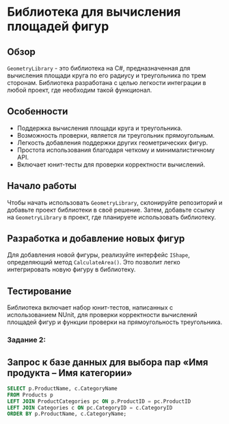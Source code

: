 # Библиотека для вычисления площадей фигур

## Обзор

`GeometryLibrary` - это библиотека на C#, предназначенная для вычисления площади круга по его радиусу и треугольника по трем сторонам. Библиотека разработана с целью легкости интеграции в любой проект, где необходим такой функционал.

## Особенности

- Поддержка вычисления площади круга и треугольника.
- Возможность проверки, является ли треугольник прямоугольным.
- Легкость добавления поддержки других геометрических фигур.
- Простота использования благодаря четкому и минималистичному API.
- Включает юнит-тесты для проверки корректности вычислений.

## Начало работы

Чтобы начать использовать `GeometryLibrary`, склонируйте репозиторий и добавьте проект библиотеки в своё решение. Затем, добавьте ссылку на `GeometryLibrary` в проект, где планируете использовать библиотеку.


## Разработка и добавление новых фигур

Для добавления новой фигуры, реализуйте интерфейс `IShape`, определяющий метод `CalculateArea()`. Это позволит легко интегрировать новую фигуру в библиотеку.

## Тестирование

Библиотека включает набор юнит-тестов, написанных с использованием NUnit, для проверки корректности вычислений площадей фигур и функции проверки на прямоугольность треугольника. 

### Задание 2:
## Запрос к базе данных для выбора пар «Имя продукта – Имя категории»

```sql
SELECT p.ProductName, c.CategoryName
FROM Products p
LEFT JOIN ProductCategories pc ON p.ProductID = pc.ProductID
LEFT JOIN Categories c ON pc.CategoryID = c.CategoryID
ORDER BY p.ProductName, c.CategoryName;
```

